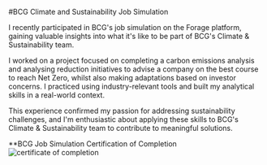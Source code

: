 
#BCG Climate and Sustainability Job Simulation

I recently participated in BCG's job simulation on the Forage platform, gaining valuable insights into what it's like to be part of BCG's Climate & Sustainability team. 

I worked on a project focused on completing a carbon emissions analysis and analysing reduction initiatives to advise a company on the best course to reach Net Zero, whilst also making adaptations based on investor concerns. I practiced using industry-relevant tools and built my analytical skills in a real-world context. 

This experience confirmed my passion for addressing sustainability challenges, and I'm enthusiastic about applying these skills to BCG's Climate & Sustainability team to contribute to meaningful solutions.


**BCG Job Simulation Certification of Completion
![certificate of completion](https://github.com/martinktay/bcg-consulting-climate-and-sustainability-job-simulation/assets/15663589/53b4ed75-97ad-4b81-bb59-93ef5f393b4c)
